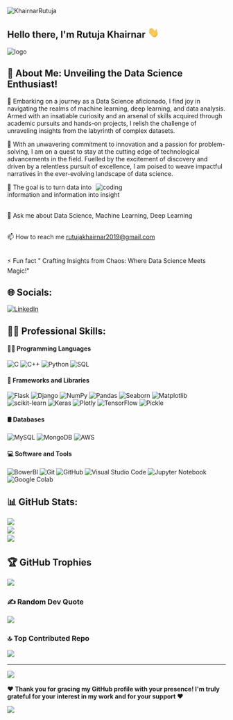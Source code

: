 <p align="left"> 
    <img src="https://komarev.com/ghpvc/?username=KhairnarRutuja&label=Profile%20views&color=0e75b6&style=flat" alt="KhairnarRutuja" /> 
</p>
<h2> Hello there, I'm Rutuja Khairnar <img src="https://raw.githubusercontent.com/ABSphreak/ABSphreak/master/gifs/Hi.gif" height="25px"></h2>

![logo](https://miro.medium.com/v2/resize:fit:679/1*E6hq6ugrn79zjUU0fcwI6w.gif)


## 💫 About Me: Unveiling the Data Science Enthusiast!
🚀 Embarking on a journey as a Data Science aficionado, I find joy in navigating the realms of machine learning, deep learning, and data analysis. Armed with an insatiable curiosity and an arsenal of skills acquired through academic pursuits and hands-on projects, I relish the challenge of unraveling insights from the labyrinth of complex datasets.

🌟 With an unwavering commitment to innovation and a passion for problem-solving, I am on a quest to stay at the cutting edge of technological advancements in the field. Fuelled by the excitement of discovery and driven by a relentless pursuit of excellence, I am poised to weave impactful narratives in the ever-evolving landscape of data science.



<img align="right" alt="coding" width="300" src="https://images.lemonly.com/wp-content/uploads/2018/08/07150313/Homebase_Thumb_v01.gif">

📜 The goal is to turn data into information and information into insight<br><br>

💬 Ask me about Data Science, Machine Learning, Deep Learning<br><br>

📫 How to reach me rutujakhairnar2019@gmail.com<br><br>

⚡ Fun fact " Crafting Insights from Chaos: Where Data Science Meets Magic!"


## 🌐 Socials:
[![LinkedIn](https://img.shields.io/badge/LinkedIn-%230077B5.svg?logo=linkedin&logoColor=white)](https://www.linkedin.com/in/%F0%9D%90%91%F0%9D%90%AE%F0%9D%90%AD%F0%9D%90%AE%F0%9D%90%A3%F0%9D%90%9A-%F0%9D%90%8A%F0%9D%90%A1%F0%9D%90%9A%F0%9D%90%A2%F0%9D%90%AB%F0%9D%90%A7%F0%9D%90%9A%F0%9D%90%AB-2b56b6201/) 

## 👩‍💻 Professional Skills:
#### 👩‍💻 Programming Languages
![C](https://img.shields.io/badge/C-%2300599C.svg?style=for-the-badge&logo=c&logoColor=white)  ![C++](https://img.shields.io/badge/C++-%2300599C.svg?style=for-the-badge&logo=c%2B%2B&logoColor=white)  ![Python](https://img.shields.io/badge/Python-3670A0?style=for-the-badge&logo=python&logoColor=ffdd54)  ![SQL](https://img.shields.io/badge/SQL-%2300f.svg?style=for-the-badge&logo=sql&logoColor=white) 
#### 🧰 Frameworks and Libraries
![Flask](https://img.shields.io/badge/Flask-%23000.svg?style=for-the-badge&logo=flask&logoColor=white) ![Django](https://img.shields.io/badge/Django-%23092E20.svg?style=for-the-badge&logo=django&logoColor=white) ![NumPy](https://img.shields.io/badge/NumPy-%23013243.svg?style=for-the-badge&logo=numpy&logoColor=white) ![Pandas](https://img.shields.io/badge/Pandas-%23150458.svg?style=for-the-badge&logo=pandas&logoColor=white) ![Seaborn](https://img.shields.io/badge/Seaborn-%230164A3.svg?style=for-the-badge&logo=seaborn&logoColor=white) ![Matplotlib](https://img.shields.io/badge/Matplotlib-%23007ACC.svg?style=for-the-badge&logo=matplotlib&logoColor=white) ![scikit-learn](https://img.shields.io/badge/scikit--learn-%23F7931E.svg?style=for-the-badge&logo=scikit-learn&logoColor=white) ![Keras](https://img.shields.io/badge/Keras-%23D00000.svg?style=for-the-badge&logo=Keras&logoColor=white)
![Plotly](https://img.shields.io/badge/Plotly-%233F4F75.svg?style=for-the-badge&logo=plotly&logoColor=white) ![TensorFlow](https://img.shields.io/badge/TensorFlow-%23FF6F00.svg?style=for-the-badge&logo=TensorFlow&logoColor=white) ![Pickle](https://img.shields.io/badge/Pickle-%23FFD700.svg?style=for-the-badge&logo=pickle&logoColor=black)
#### 🛢️ Databases 
![MySQL](https://img.shields.io/badge/MySQL-%2300f.svg?style=for-the-badge&logo=mysql&logoColor=white)  ![MongoDB](https://img.shields.io/badge/MongoDB-%234ea94b.svg?style=for-the-badge&logo=mongodb&logoColor=white) ![AWS](https://img.shields.io/badge/AWS-%23232F3E.svg?style=for-the-badge&logo=amazon-aws&logoColor=white) 
#### 💻 Software and Tools
![BowerBI](https://img.shields.io/badge/BowerBI-%2300f.svg?style=for-the-badge&logo=bowerbi&logoColor=white)  ![Git](https://img.shields.io/badge/Git-%23F05033.svg?style=for-the-badge&logo=git&logoColor=white) ![GitHub](https://img.shields.io/badge/GitHub-%23181717.svg?style=for-the-badge&logo=github&logoColor=white) ![Visual Studio Code](https://img.shields.io/badge/Visual_Studio_Code-%23007ACC.svg?style=for-the-badge&logo=visual-studio-code&logoColor=white) ![Jupyter Notebook](https://img.shields.io/badge/Jupyter_Notebook-%23F37626.svg?style=for-the-badge&logo=jupyter&logoColor=white) ![Google Colab](https://img.shields.io/badge/Google_Colab-%23F9AB00.svg?style=for-the-badge&logo=google-colab&logoColor=white)

## 📊 GitHub Stats:
![](https://github-readme-stats.vercel.app/api?username=KhairnarRutuja&theme=gruvbox&hide_border=true&include_all_commits=true&count_private=true)<br/>
![](https://github-readme-streak-stats.herokuapp.com/?user=KhairnarRutuja&theme=gruvbox&hide_border=true)<br/>
![](https://github-readme-stats.vercel.app/api/top-langs/?username=KhairnarRutuja&theme=gruvbox&hide_border=true&include_all_commits=true&count_private=true&layout=compact)

## 🏆 GitHub Trophies
![](https://github-profile-trophy.vercel.app/?username=KhairnarRutuja&theme=juicyfresh&no-frame=true&no-bg=false&margin-w=4)

### ✍️ Random Dev Quote
![](https://quotes-github-readme.vercel.app/api?type=horizontal&theme=radical)

### 🔝 Top Contributed Repo
![](https://github-contributor-stats.vercel.app/api?username=KhairnarRutuja&limit=5&theme=gruvbox&combine_all_yearly_contributions=true)

---


<!-- Proudly created with GPRM ( https://gprm.itsvg.in ) -->
<img src="https://www.animatedimages.org/data/media/562/animated-line-image-0429.gif" width="1000px">
  
<b>❤️ Thank you for gracing my GitHub profile with your presence! I'm truly grateful for your interest in my work and for your support ❤️</b>
</div>

<img src="https://www.animatedimages.org/data/media/562/animated-line-image-0429.gif" width="1000px">
